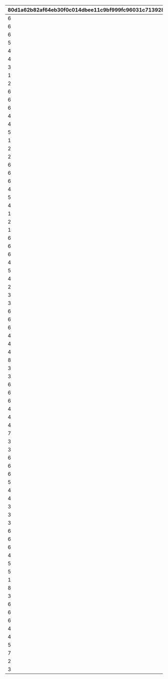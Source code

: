 |80d1a62b82af64eb30f0c014dbee11c9bf999fc96031c7139286ceb31d58bb1c|a9f5e24e97d85ca403dfabd2adf1c06663847ca0ae63ca43bd1ff4d40b1816d9|8397f045bd1d1df073dc56538ae2bc3ef72703f4865d330ce6de75eb1ef322ef|3b88aa8fb16822ea7b0932c5b89cd96b2dfdc6c0523774a3f3645a8872d1c2f8|8d1f4a909b1757e4e0b0464abd88471bd490f1daa1e3ac49396b4468fe2950b2|566586014ca3276d3f7231ac7b840b1079de1e603b8090e01e00d1e9b4c228e3|ec3e4e7d252f534fa699aa7a0a80aa07eed6d94649252eb040e1e1fe45b1044d|e50561ea4927d1aab9de08815e777849250a58aa606b745c0dd0c71e7a5e94c0|083d89a74d10a2ef4bb458fc6e908a0da2e7a4d79daca89546fbcb40a881bb2e|7ca74aa0576dd99a06d6456c01e0617a4eaec3eff8dbe79493e37405ae621efb|abea5a15c82e21bc39fc019b1cfee5a06e34249c936e70e4b4153673a7dfaac4|cbdc9c6a9cde7db4f5a516193e4844d1bf8c53a9141bfbb41156607d7b9940f9|3aa81b727cf3876f10d896562ee8237e3fb3bac9197d83997a7f1e25fbb53e99|bf880f196740a558e2349ced9c5bf1d9edb91096c9cf2502b21a1d97ea93a9f9|815a225fc89e68f843559d91534c211dd9b119ea20795ae7259dcf557853caa3|61d8f49dbc4bf7f271e81e5e2fa0b7c3122dac31c0decbd8c216daec31c1c77d|c24ffc649608330aed3646a1851cb51ccab7c1c3e5638018f8cd5a282de3b43c|ba27f1154917038ddf92979b2b6e4989bef6f414d68ee0f0906fbe7cef6598c3|9bd4bbcc7396936e17d841707865c556270d9ec8853688244fb86759598b5018|
| --- | --- | --- | --- | --- | --- | --- | --- | --- | --- | --- | --- | --- | --- | --- | --- | --- | --- | --- |
|6|1|123001|6|100003|0|-100|1|90|6|100701|105501|6|103401|100111|6|112201|100701|1001|
|6|2|123001|6|100003|0|-100|1|90|6|103401|100901|6|103401|100112|6|105101|106601|1001|
|6|3|101801|6|100003|0|-100|1|90|6|110301|110301|6|113401|100113|6|106901|112701|1001|
|5|1|100201|4|100003|0|-100|2|90|4|100201|117301|4|103401|100121|4|123001|102901|1001|
|4|2|104001|4|100003|0|-100|2|90|4|104001|105101|4|117301|100122|4|110301|104801|1001|
|4|3|111001|5|100003|0|-100|2|90|4|101401|118501|4|118001|100123|4|100801|101401|1001|
|3|1|100801|2|100003|0|-100|3|90|1|112201|112201|2|117301|100131|1|123001|100701|1001|
|1|2|112201|1|100003|0|-100|3|90|2|105501|103401|2|106601|100132|1|105501|100501|1001|
|2|3|124501|2|100003|0|-100|3|90|3|124501|113401|1|104801|100133|1|110301|105401|1001|
|6|1|111401|6|100003|0|-100|1|90|6|111401|117301|6|103401|100211|6|105001|106601|1002|
|6|2|100801|6|100003|0|-100|1|90|6|113401|113401|6|105401|100212|6|123001|105201|1002|
|6|3|107701|6|100003|0|-100|1|90|6|105501|105501|6|103401|100213|6|123001|100501|1002|
|4|1|119001|5|100003|0|-100|2|90|4|122801|124101|4|103401|100221|4|100901|122801|1002|
|4|2|123001|4|100003|0|-100|2|90|5|100501|103401|4|100501|100222|4|121101|105201|1002|
|5|3|118501|4|100003|0|-100|2|90|5|118501|105501|4|103401|100223|4|123001|100701|1002|
|1|1|123001|1|100003|0|-100|3|90|3|108901|103401|2|108901|100231|1|102601|105201|1002|
|2|2|123001|2|100003|0|-100|3|90|3|104801|113401|1|102601|100232|1|112201|104801|1002|
|2|3|106001|1|100003|0|-100|3|90|7|106001|100501|2|114701|100233|1|110301|100701|1002|
|6|1|125101|6|100003|0|-100|1|90|6|102901|103401|6|122801|100311|6|123001|102901|1003|
|6|2|111001|6|100003|0|-100|1|90|6|180301|180301|6|106601|100312|6|110301|105401|1003|
|6|3|118501|6|100003|0|-100|1|90|6|121401|123001|6|121401|100313|6|118001|101401|1003|
|4|1|123001|4|100003|0|-100|2|90|5|114701|103401|4|106601|100321|4|110301|114701|1003|
|5|2|180201|4|100003|0|-100|2|90|4|106901|110301|4|117301|100322|4|106901|100701|1003|
|4|3|124501|4|100003|0|-100|2|90|5|124501|105101|4|117501|100323|4|113401|103401|1003|
|1|1|123001|2|100003|0|-100|3|90|3|108101|117301|8|108101|100331|1|102601|103401|1003|
|2|2|108201|2|100003|0|-100|3|90|8|108201|112701|1|103401|100332|1|123501|100701|1003|
|1|3|108301|1|100003|0|-100|3|90|8|108301|101001|3|123001|100333|1|100801|101401|1003|
|6|1|110301|6|100003|0|-100|1|90|6|106601|103401|6|106601|100411|6|100901|114701|1004|
|6|2|106901|6|100003|0|-100|1|90|6|180401|105401|6|100501|100412|6|103401|180401|1004|
|6|3|100801|6|100003|0|-100|1|90|6|100801|101401|6|105501|100413|6|123001|103401|1004|
|4|1|118001|4|100003|0|-100|2|90|4|105401|180301|4|106601|100421|4|110301|105401|1004|
|5|2|101801|4|100003|0|-100|2|90|4|101801|110301|4|113401|100422|4|124501|105301|1004|
|4|3|123001|4|100003|0|-100|2|90|5|123301|103401|4|123301|100423|4|105501|105201|1004|
|2|1|108301|3|100003|0|-100|3|90|8|126101|126101|3|125801|100431|3|110301|126001|1004|
|3|2|108301|2|100003|0|-100|3|90|8|103301|121101|1|103401|100432|7|123001|103301|1004|
|3|3|106001|2|100003|0|-100|3|90|7|105801|180501|2|117301|100433|7|123001|105801|1004|
|6|1|123001|6|100003|0|-100|1|90|6|105501|105501|6|103401|100511|6|112201|100701|1005|
|6|2|123001|6|100003|0|-100|1|90|6|100901|100901|6|103401|100512|6|105101|106601|1005|
|6|3|101801|6|100003|0|-100|1|90|6|112701|110301|6|113401|100513|6|106901|112701|1005|
|4|1|110301|4|100003|0|-100|2|90|4|100101|100101|4|106601|100521|4|123801|114701|1005|
|4|2|112201|4|100003|0|-100|2|90|4|102601|105501|4|103401|100522|4|102601|105201|1005|
|4|3|121401|4|100003|0|-100|2|90|4|119201|105501|4|119201|100523|4|110301|105401|1005|
|8|1|108301|1|100003|0|-100|3|90|8|106601|103401|1|106601|100531|1|107701|105201|1005|
|3|2|108301|3|100003|0|-100|3|90|8|127901|126101|1|103401|100532|3|123001|127901|1005|
|3|3|108401|1|100003|0|-100|3|90|8|108401|102601|2|123301|100533|7|123001|105801|1005|
|6|1|111401|6|100003|0|-100|1|90|6|111401|117301|6|103401|100611|6|105001|106601|1006|
|6|2|100801|6|100003|0|-100|1|90|6|113401|113401|6|105401|100612|6|123001|105201|1006|
|6|3|107701|6|100003|0|-100|1|90|6|107701|105501|6|103401|100613|6|123001|100501|1006|
|4|1|111401|4|100003|0|-100|2|90|4|112201|112201|4|103401|100621|4|105001|106601|1006|
|4|2|123001|4|100003|0|-100|2|90|5|123001|105301|4|105401|100622|4|105501|102901|1006|
|4|3|123001|4|100003|0|-100|2|90|5|117301|101401|4|117301|100623|4|112201|100701|1006|
|7|1|108301|1|100003|0|-100|3|90|8|128301|105501|1|103401|100631|3|106001|128301|1006|
|3|2|108301|2|100003|0|-100|3|90|8|106501|123301|1|106601|100632|1|123001|106501|1006|
|3|3|107701|2|100003|0|-100|3|90|8|109001|110301|1|102601|100633|8|123001|109001|1006|
|6|1|125101|6|100003|1001|-100|1|90|6|125101|103401|6|122801|100711|6|123001|102901|1007|
|6|2|111001|6|100003|1001|-100|1|90|6|111001|180301|6|106601|100712|6|110301|105401|1007|
|6|3|118501|6|100003|1001|-100|1|90|6|118001|123001|6|121401|100713|6|118001|101401|1007|
|5|1|100201|4|100003|1001|-100|2|90|4|100201|117301|4|103401|100721|4|123001|102901|1007|
|4|2|104001|4|100003|1001|-100|2|90|4|105101|105101|4|117301|100722|4|110301|104801|1007|
|4|3|111001|4|100003|1001|-100|2|90|4|100801|118501|4|118001|100723|4|100801|101401|1007|
|3|1|118501|1|100003|1001|-100|3|90|3|128801|102601|2|123301|100731|3|123001|128801|1007|
|3|2|108301|1|100003|1001|-100|3|90|8|128901|105501|1|103401|100732|1|128901|104501|1007|
|3|3|108301|2|100003|1001|-100|3|90|8|128701|117301|3|128701|100733|3|123001|128301|1007|
|6|1|123001|6|100003|1002|-100|1|90|6|100701|105501|6|103401|100811|6|112201|100701|1008|
|6|2|111401|6|100003|1002|-100|1|90|6|111401|117301|6|103401|100812|6|105001|106601|1008|
|6|3|125101|6|100003|1002|-100|1|90|6|102901|103401|6|122801|100813|6|123001|102901|1008|
|4|1|111401|4|100003|1002|-100|2|90|4|110301|110301|4|103401|100821|4|101201|104601|1008|
|5|2|123001|4|100003|1002|-100|2|90|5|106601|113401|4|106601|100822|4|106901|105201|1008|
|5|3|100801|4|100003|1002|-100|2|90|4|123001|101401|4|105501|100823|4|123001|103401|1008|
|1|1|108301|2|100003|1002|-100|3|90|8|108801|112201|1|103401|100831|1|108801|108901|1008|
|8|2|129001|3|100003|1002|-100|3|90|3|129001|126101|1|108901|100832|1|107701|100701|1008|
|3|3|100201|1|100003|1002|-100|3|90|1|100201|101401|3|126101|100833|1|123001|103401|1008|
|6|1|110301|6|100003|1003|-100|1|90|6|100901|103401|6|106601|100911|6|100901|114701|1009|
|6|2|106901|6|100003|1003|-100|1|90|6|106901|105401|6|100501|100912|6|103401|180401|1009|
|6|3|100801|6|100003|1003|-100|1|90|6|101401|101401|6|105501|100913|6|123001|103401|1009|
|4|1|119001|4|100003|1003|-100|2|90|4|122801|124101|4|103401|100921|4|100901|122801|1009|
|4|2|123001|4|100003|1003|-100|2|90|5|100501|103401|4|100501|100922|4|121101|105201|1009|
|5|3|118501|4|100003|1003|-100|2|90|5|103401|105501|4|103401|100923|4|123001|100701|1009|
|7|1|108301|1|100003|1003|-100|3|90|8|120001|103401|7|104901|100931|2|101601|120001|1009|
|2|2|129001|1|100003|1003|-100|3|90|3|112201|101801|1|100501|100932|1|112201|108901|1009|
|3|3|129001|3|100003|1003|-100|3|90|3|123001|126101|3|128801|100933|1|123001|100701|1009|